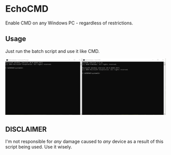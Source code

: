 EchoCMD
=======
Enable CMD on any Windows PC - regardless of restrictions.


## Usage
Just run the batch script and use it like CMD.

![Side by side comparison to CMD](example.png)

## DISCLAIMER
I'm not responsible for _any_ damage caused to _any_ device as a result of this script being used. Use it wisely.
